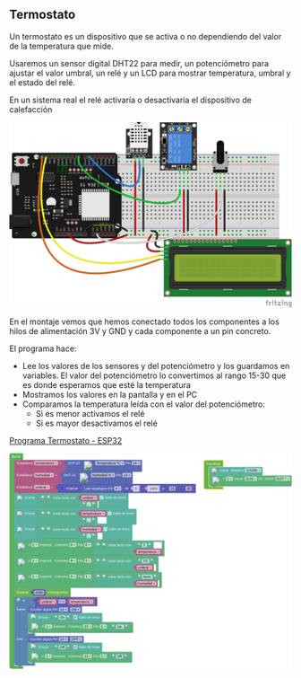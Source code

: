 ## Termostato

Un termostato es un dispositivo que se activa o no dependiendo del valor de la temperatura que mide.

Usaremos un sensor digital DHT22 para medir, un potenciómetro para ajustar el valor umbral, un relé y un LCD para mostrar temperatura, umbral y el estado del relé.

En un sistema real el relé activaría o desactivaría el dispositivo de calefacción

![](./images/wemos_d1_R32_Termostato_bb.png)

En el montaje vemos que hemos conectado todos los componentes a los hilos de alimentación 3V y GND y cada componente a un pin concreto.

El programa hace:

* Lee los valores de los sensores y del potenciómetro y los guardamos en variables. El valor del potenciómetro lo convertimos al rango 15-30 que es donde esperamos que esté la temperatura
* Mostramos los valores en la pantalla y en el PC
* Comparamos la temperatura leída con el valor del potenciómetro:
    - Si es menor activamos el relé
    - Si es mayor desactivamos el relé

[Programa Termostato - ESP32](http://www.arduinoblocks.com/web/project/791492)

![](./images/programa_termostato.png)

